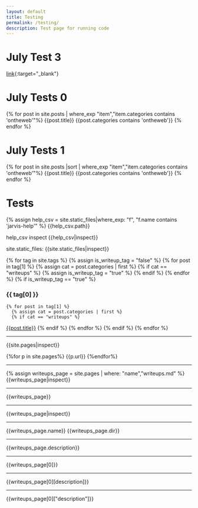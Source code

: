 ```yaml
---
layout: default
title: Testing
permalink: /testing/
description: Test page for running code
---
```


# July Test 3
[link](https://www.google.com/){:target="_blank"}

# July Tests 0
{% for post in site.posts | where_exp "item","item.categories contains 'ontheweb'"%}
  {{post.title}} {{post.categories contains 'ontheweb'}}
{% endfor %}

# July Tests 1
{% for post in site.posts |sort | where_exp "item","item.categories contains 'ontheweb'"%}
  {{post.title}} {{post.categories contains 'ontheweb'}}
{% endfor %}

# Tests

{% assign help_csv = site.static_files|where_exp: "f", "f.name contains 'jarvis-help'" %}
{{help_csv.path}}

help_csv inspect
{{help_csv|inspect}}

site.static_files:
{{site.static_files|inspect}}

{% for tag in site.tags %}
  {% assign is_writeup_tag = "false" %}
  {% for post in tag[1] %}
    {% assign cat = post.categories | first %}
    {% if cat == "writeups" %}
      {% assign is_writeup_tag = "true" %}
    {% endif %}
  {% endfor %}
  {% if is_writeup_tag == "true" %}
### {{ tag[0] }}
    {% for post in tag[1] %}
      {% assign cat = post.categories | first %}
      {% if cat == "writeups" %}
[{{post.title}}]({{post.url}})
      {% endif %}
    {% endfor %}
  {% endif %}
{% endfor %}

---
{{site.pages|inspect}}

{%for p in site.pages%}
{{p.url}}
{%endfor%}

---
{% assign writeups_page = site.pages | where: "name","writeups.md" %}
{{writeups_page|inspect}}

---
{{writeups_page}}

---
{{writeups_page|inspect}}

---
{{writeups_page.name}}
{{writeups_page.dir}}

---
{{writeups_page.description}}

---
{{writeups_page[0]}}

---
{{writeups_page[0][description]}}

---
{{writeups_page[0]["description"]}}
